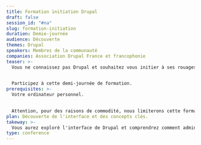 ```yaml
---
title: Formation initiation Drupal
draft: false
session_id: "#na"
slug: formation-initiation
duration: Demie-journée
audience: Découverte
themes: Drupal
speakers: Membres de la communauté
companies: Association Drupal France et francophonie
teaser: >-
  Vous ne connaissez pas Drupal et souhaitez vous initier à ses rouages internes pour apprendre à administrer un site ? 
  

  Participez à cette demi-journée de formation.
prerequisites: >-
  Votre ordinateur personnel. 
  

  Attention, pour des raisons de commodité, nous limiterons cette formation aux 15 premières personnes présentes. Pas d'inscription préalable, la règle des deux pieds prévaudra (les places sont pourvues au fil des arrivées jusqu'à ce que la salle soit complète). 
plan: Découverte de l'interface et des concepts clés.
takeway: >-
  Vous aurez exploré l'interface de Drupal et comprendrez comment administrer les principales sections d'un site (pages, vocabulaires, utilisateurs, blocs...).
type: conference
---
```

